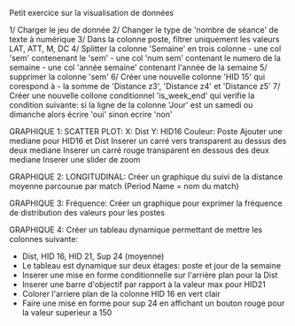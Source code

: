 Petit exercice sur la visualisation de données

1/ Charger le jeu de donnée
2/ Changer le type de 'nombre de séance' de texte à numérique
3/ Dans la colonne poste, filtrer uniquement les valeurs LAT, ATT, M, DC
4/ Splitter la colonne 'Semaine' en trois colonne
    - une col 'sem' contenenant le 'sem'
    - une col 'num sem' contenant le numero de la semaine
    - une col 'année semaine' contenant l'année de la semaine
5/ supprimer la colonne 'sem'
6/ Créer une nouvelle colonne 'HID 15' qui corespond à
    - la somme de 'Distance z3', 'Distance z4' et 'Distance z5'
7/ Créer une nouvelle collone conditionnel 'is_week_end' qui verifie
    la condition suivante: si la ligne de la colonne 'Jour' est
    un samedi ou dimanche alors écrire 'oui' sinon ecrire 'non'

GRAPHIQUE 1:
SCATTER PLOT:
    X: Dist
    Y: HID16
    Couleur: Poste
Ajouter une mediane pour HID16 et Dist
Inserer un carré vers transparent au dessus des deux mediane
Inserer un carré rouge transparent en dessous des deux mediane
Inserer une slider de zoom

GRAPHIQUE 2:
LONGITUDINAL:
Créer un graphique du suivi de la distance moyenne
parcourue par match (Period Name = nom du match)

GRAPHIQUE 3:
Fréquence:
Créer un graphique pour exprimer la fréquence
de distribution des valeurs pour les postes

GRAPHIQUE 4:
Créer un tableau dynamique permettant de mettre les colonnes suivante:
- Dist, HID 16, HID 21, Sup 24 (moyenne)
- Le tableau est dynamique sur deux étages: poste et jour de la semaine
- Inserer une mise en forme conditionnelle sur l'arrière plan pour la Dist
- Inserer une barre d'objectif par rapport à la valeur max pour HID21
- Colorer l'arriere plan de la colonne HID 16 en vert clair
- Faire une mise en forme pour sup 24 en affichant un bouton
rouge pour la valeur superieur a 150


